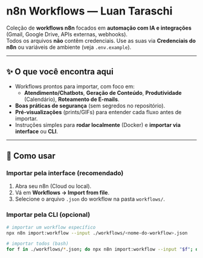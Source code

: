 # n8n Workflows — Luan Taraschi

Coleção de **workflows n8n** focados em **automação com IA e integrações** (Gmail, Google Drive, APIs externas, webhooks).  
Todos os arquivos **não** contêm credenciais. Use as suas via **Credenciais do n8n** ou variáveis de ambiente (veja `.env.example`).

---

## ✨ O que você encontra aqui

- Workflows prontos para importar, com foco em:
  - **Atendimento/Chatbots**, **Geração de Conteúdo**, **Produtividade** (Calendário), **Roteamento de E-mails**.
- **Boas práticas de segurança** (sem segredos no repositório).
- **Pré-visualizações** (prints/GIFs) para entender cada fluxo antes de importar.
- Instruções simples para **rodar localmente** (Docker) e **importar via interface** ou **CLI**.

---

## 🚀 Como usar

### Importar pela interface (recomendado)
1. Abra seu n8n (Cloud ou local).
2. Vá em **Workflows → Import from file**.
3. Selecione o arquivo `.json` do workflow na pasta `workflows/`.

### Importar pela CLI (opcional)
```bash
# importar um workflow específico
npx n8n import:workflow --input ./workflows/<nome-do-workflow>.json

# importar todos (bash)
for f in ./workflows/*.json; do npx n8n import:workflow --input "$f"; done
